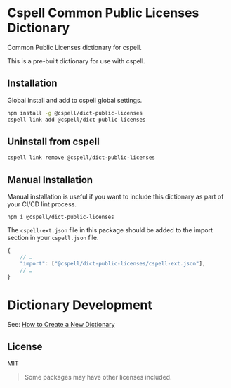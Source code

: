 # Cspell Common Public Licenses Dictionary

Common Public Licenses dictionary for cspell.

This is a pre-built dictionary for use with cspell.

## Installation

Global Install and add to cspell global settings.

```sh
npm install -g @cspell/dict-public-licenses
cspell link add @cspell/dict-public-licenses
```

## Uninstall from cspell

```sh
cspell link remove @cspell/dict-public-licenses
```

## Manual Installation

Manual installation is useful if you want to include this dictionary as part of your CI/CD lint process.

```
npm i @cspell/dict-public-licenses
```

The `cspell-ext.json` file in this package should be added to the import section in your `cspell.json` file.

```javascript
{
    // …
    "import": ["@cspell/dict-public-licenses/cspell-ext.json"],
    // …
}
```

# Dictionary Development

See: [How to Create a New Dictionary](https://github.com/streetsidesoftware/cspell-dicts#how-to-create-a-new-dictionary)

## License

MIT

> Some packages may have other licenses included.
